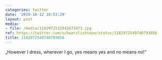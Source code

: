 ```yaml
---
categories: twitter
date: '2019-10-12 10:53:29'
layout: post
media:
- file: /media/1182972532942671873.jpg
ref: https://twitter.com/schwarzlichtwue/status/1182972549740793856
title: 1182972549740793856
---
```

„However I dress, wherever I go, yes means yes and no means no!“  